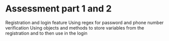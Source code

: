 # Assessment part 1 and 2
Registration and login feature
Using regex for password and phone number verification 
Using objects and methods to store variables from the registration and to then use in the login

